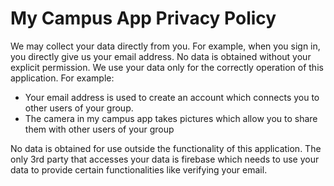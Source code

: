 # My Campus App Privacy Policy
We may collect your data directly from you. For example, when you sign in, you directly give us your email address.
No data is obtained without your explicit permission.
We use your data only for the correctly operation of this application. 
For example:
 - Your email address is used to create an account which connects you to other users of your group.
 - The camera in my campus app takes pictures which allow you to share them with other users of your group

No data is obtained for use outside the functionality of this application.
The only 3rd party that accesses your data is firebase which needs to use your data to provide certain functionalities like verifying your email.

